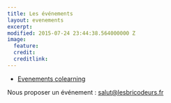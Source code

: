 ```yaml
---
title: Les événements
layout: evenements
excerpt: 
modified: 2015-07-24 23:44:38.564000000 Z
image:
  feature: 
  credit: 
  creditlink: 
---
```


<div id='calendar'></div>


* [Evenements colearning](/evenements/apprentissage/)

Nous proposer un événement : [salut@lesbricodeurs.fr](salut@lesbricodeurs.fr)




